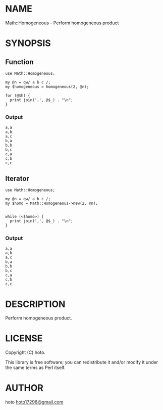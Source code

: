 # NAME

Math::Homogeneous - Perform homogeneous product

# SYNOPSIS

## Function

    use Math::Homogeneous;

    my @n = qw/ a b c /;
    my $homogeneous = homogeneous(2, @n);

    for (@$h) {
      print join(',', @$_) . "\n";
    }

### Output
    

    a,a
    a,b
    a,c
    b,a
    b,b
    b,c
    c,a
    c,b
    c,c

## Iterator
    

    use Math::Homogeneous;

    my @n = qw/ a b c /;
    my $homo = Math::Homogeneous->new(2, @n);
    

    while (<$homo>) {
      print join(',', @$_) . "\n";
    }

### Output

    a,a
    a,b
    a,c
    b,a
    b,b
    b,c
    c,a
    c,b
    c,c

# DESCRIPTION

Perform homogeneous product.

# LICENSE

Copyright (C) hoto.

This library is free software; you can redistribute it and/or modify
it under the same terms as Perl itself.

# AUTHOR

hoto <hoto17296@gmail.com>
